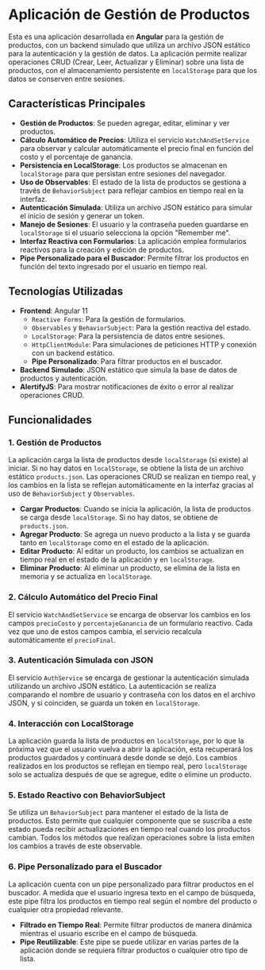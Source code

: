 # Aplicación de Gestión de Productos

Esta es una aplicación desarrollada en **Angular** para la gestión de productos, con un backend simulado que utiliza un archivo JSON estático para la autenticación y la gestión de datos. La aplicación permite realizar operaciones CRUD (Crear, Leer, Actualizar y Eliminar) sobre una lista de productos, con el almacenamiento persistente en `localStorage` para que los datos se conserven entre sesiones.

## Características Principales

- **Gestión de Productos**: Se pueden agregar, editar, eliminar y ver productos.
- **Cálculo Automático de Precios**: Utiliza el servicio `WatchAndSetService` para observar y calcular automáticamente el precio final en función del costo y el porcentaje de ganancia.
- **Persistencia en LocalStorage**: Los productos se almacenan en `localStorage` para que persistan entre sesiones del navegador.
- **Uso de Observables**: El estado de la lista de productos se gestiona a través de `BehaviorSubject` para reflejar cambios en tiempo real en la interfaz.
- **Autenticación Simulada**: Utiliza un archivo JSON estático para simular el inicio de sesión y generar un token.
- **Manejo de Sesiones**: El usuario y la contraseña pueden guardarse en `localStorage` si el usuario selecciona la opción "Remember me".
- **Interfaz Reactiva con Formularios**: La aplicación emplea formularios reactivos para la creación y edición de productos.
- **Pipe Personalizado para el Buscador**: Permite filtrar los productos en función del texto ingresado por el usuario en tiempo real.

## Tecnologías Utilizadas

- **Frontend**: Angular 11
  - `Reactive Forms`: Para la gestión de formularios.
  - `Observables` y `BehaviorSubject`: Para la gestión reactiva del estado.
  - `LocalStorage`: Para la persistencia de datos entre sesiones.
  - `HttpClientModule`: Para simulaciones de peticiones HTTP y conexión con un backend estático.
  - **Pipe Personalizado**: Para filtrar productos en el buscador.
- **Backend Simulado**: JSON estático que simula la base de datos de productos y autenticación.
- **AlertifyJS**: Para mostrar notificaciones de éxito o error al realizar operaciones CRUD.



## Funcionalidades

### 1. **Gestión de Productos**

La aplicación carga la lista de productos desde `localStorage` (si existe) al iniciar. Si no hay datos en `localStorage`, se obtiene la lista de un archivo estático `products.json`. Las operaciones CRUD se realizan en tiempo real, y los cambios en la lista se reflejan automáticamente en la interfaz gracias al uso de `BehaviorSubject` y `Observables`.

- **Cargar Productos**: Cuando se inicia la aplicación, la lista de productos se carga desde `localStorage`. Si no hay datos, se obtiene de `products.json`.
- **Agregar Producto**: Se agrega un nuevo producto a la lista y se guarda tanto en `localStorage` como en el estado de la aplicación.
- **Editar Producto**: Al editar un producto, los cambios se actualizan en tiempo real en el estado de la aplicación y en `localStorage`.
- **Eliminar Producto**: Al eliminar un producto, se elimina de la lista en memoria y se actualiza en `localStorage`.

### 2. **Cálculo Automático del Precio Final**

El servicio `WatchAndSetService` se encarga de observar los cambios en los campos `precioCosto` y `porcentajeGanancia` de un formulario reactivo. Cada vez que uno de estos campos cambia, el servicio recalcula automáticamente el `precioFinal`.

### 3. **Autenticación Simulada con JSON**

El servicio `AuthService` se encarga de gestionar la autenticación simulada utilizando un archivo JSON estático. La autenticación se realiza comparando el nombre de usuario y contraseña con los datos en el archivo JSON, y si coinciden, se guarda un token en `localStorage`.

### 4. **Interacción con LocalStorage**

La aplicación guarda la lista de productos en `localStorage`, por lo que la próxima vez que el usuario vuelva a abrir la aplicación, esta recuperará los productos guardados y continuará desde donde se dejó. Los cambios realizados en los productos se reflejan en tiempo real, pero `localStorage` solo se actualiza después de que se agregue, edite o elimine un producto.

### 5. **Estado Reactivo con BehaviorSubject**

Se utiliza un `BehaviorSubject` para mantener el estado de la lista de productos. Esto permite que cualquier componente que se suscriba a este estado pueda recibir actualizaciones en tiempo real cuando los productos cambian. Todos los métodos que realizan operaciones sobre la lista emiten los cambios a través de este observable.

### 6. **Pipe Personalizado para el Buscador**

La aplicación cuenta con un pipe personalizado para filtrar productos en el buscador. A medida que el usuario ingresa texto en el campo de búsqueda, este pipe filtra los productos en tiempo real según el nombre del producto o cualquier otra propiedad relevante.

- **Filtrado en Tiempo Real**: Permite filtrar productos de manera dinámica mientras el usuario escribe en el campo de búsqueda.
- **Pipe Reutilizable**: Este pipe se puede utilizar en varias partes de la aplicación donde se requiera filtrar productos o cualquier otro tipo de lista.




